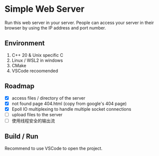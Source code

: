 # Simple Web Server
Run this web server in your server. People can access your server in their browser by using the IP address and port number.

## Environment
  1. C++ 20 & Unix specific C
  2. Linux / WSL2 in windows
  3. CMake
  4. VSCode recoomended
   
## Roadmap
- [x] access files / directory of the server
- [x] not found page 404.html (copy from google's 404 page)
- [x] Epoll IO multiplexing to handle multiple socket connections
- [ ] upload files to the server
- [ ] 使用线程安全的输出流

## Build / Run
Recommend to use VSCode to open the project.